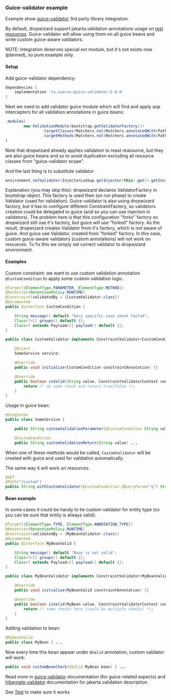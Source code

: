 ### Guice-validator example

Example show [guice-validator](https://github.com/xvik/guice-validator) 3rd party library integration.

By default, dropwizard support jakarta.validation annotations usage on [rest resources](http://www.dropwizard.io/1.2.2/docs/manual/validation.html).
Guice-validator will allow using them on all guice beans and write custom guice-aware validators.

NOTE: Integration deserves special ext module, but it's not exists now (planned), so pure example only.

#### Setup 

Add guice-validator dependency:

```groovy
dependencies {
    implementation 'ru.vyarus:guice-validator:2.0.0'
}
```

Next we need to add validator guice module which will find and apply aop interceptors for
all validation annotations in guice beans:

```java
.modules(
        new ValidationModule(bootstrap.getValidatorFactory())
                .targetClasses(Matchers.not(Matchers.annotatedWith(Path.class)))
                .targetMethods(Matchers.not(Matchers.annotatedWith(Path.class))))
)
``` 

Note that dropwizard already applies validation to reast reasource, but they are also 
guice beans and so to avoid duplication excluding all resource classes from "guice-validator scope".

And the last thing is to substitute validator:

```java
environment.setValidator(InjectorLookup.getInjector(this).get().getInstance(Validator.class));
```

Explanation (you may skip this): dropwizard declares ValidatorFactory in bootstrap object. This factory is used then (on run phase)
to create Validator (used for validation). Guice-validator is also using dropwizard factory, but it has to
configure different ConstraintFactory, so validators creation could be delegated to guice (and so you can use injection in validators).
The problem here is that this configuration "forks" factory so dropwizard still use it's factory, but
guice will use "forked" factory. As the result, dropwizard creates Validator from it's factory, which is not aware of guice.
And guice use Validator, created from "forked" factory. In this case, custom guice-aware validators (custom annotations) will not 
work on resources. To fix this we simply set correct validator to dropwizard environment. 


#### Examples

Custom constraint: we want to use custom validation annotation `@CustomCondition` to apply some 
custom validation logic.

```java
@Target({ElementType.PARAMETER, ElementType.METHOD})
@Retention(RetentionPolicy.RUNTIME)
@Constraint(validatedBy = {CustomValidator.class})
@Documented
public @interface CustomCondition {

    String message() default "Very specific case check failed";
    Class<?>[] groups() default {};
    Class<? extends Payload>[] payload() default {};
}
```

```java
public class CustomValidator implements ConstraintValidator<CustomCondition, String> {

    @Inject
    SomeService service;

    @Override
    public void initialize(CustomCondition constraintAnnotation) {}

    @Override
    public boolean isValid(String value, ConstraintValidatorContext context) {
        return /* do some check and return true/false */;
    }
}
```

Usage in guice bean:

```java
@Singleton
public class SomeService {

    public String customValidationParameter(@CustomCondition String value) ...

    @CustomCondition
    public String customValidationReturn(String value) ...
```

When one of these methods would be called, `CustomValidator` will be created with guice and used
for validation automatically.

The same way it will work on resources:

```java
@GET
@Path("/custom")
public String withCustomValidator(@CustomCondition @QueryParam("q") String something) ...
```

#### Bean example

In some cases it could be handy to tie custom validator for entity type (so you can be sure 
that entity is always valid):

```java
@Target({ElementType.TYPE, ElementType.ANNOTATION_TYPE})
@Retention(RetentionPolicy.RUNTIME)
@Constraint(validatedBy = {MyBeanValidator.class})
@Documented
public @interface MyBeanValid {

    String message() default "Bean is not valid";
    Class<?>[] groups() default {};
    Class<? extends Payload>[] payload() default {};
}
```

```java
public class MyBeanValidator implements ConstraintValidator<MyBeanValid, MyBean> {

    @Override
    public void initialize(MyBeanValid constraintAnnotation) {}

    @Override
    public boolean isValid(MyBean value, ConstraintValidatorContext context) {
        return /* some checks here (could be multiple checks) */;
    }
}
```

Adding validation to bean:

```java
@MyBeanValid
public class MyBean { ...
```

Now every time this bean appear under `@Valid` annotation, custom validator will work:

```java
public void customBeanCheck(@Valid MyBean bean) { ...
```


Read more in [guice-validator](https://github.com/xvik/guice-validator) documentation (for guice-related aspects) and 
[hibernate-validator](http://hibernate.org/validator/) documentation for jakarta.validation description.

See [Test](src/test/groovy/ru/vyarus/dropwizard/guice/examples/RestValidationTest.groovy) to make sure it works 